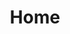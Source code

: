 ---
layout: landing
group: home
title: Home
page_heading: Digital Transformation Services for Finance Professionals
image: /assets/images/consulting-1920.jpg
permalink: "/"
lang: en
weight: 1
---